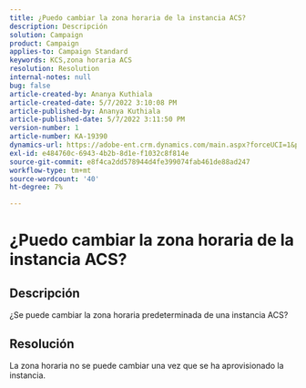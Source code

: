 ```yaml
---
title: ¿Puedo cambiar la zona horaria de la instancia ACS?
description: Descripción
solution: Campaign
product: Campaign
applies-to: Campaign Standard
keywords: KCS,zona horaria ACS
resolution: Resolution
internal-notes: null
bug: false
article-created-by: Ananya Kuthiala
article-created-date: 5/7/2022 3:10:08 PM
article-published-by: Ananya Kuthiala
article-published-date: 5/7/2022 3:11:50 PM
version-number: 1
article-number: KA-19390
dynamics-url: https://adobe-ent.crm.dynamics.com/main.aspx?forceUCI=1&pagetype=entityrecord&etn=knowledgearticle&id=4fc1f0c5-17ce-ec11-a7b5-0022480a8e40
exl-id: e484760c-6943-4b2b-8d1e-f1032c8f814e
source-git-commit: e8f4ca2dd578944d4fe399074fab461de88ad247
workflow-type: tm+mt
source-wordcount: '40'
ht-degree: 7%

---
```


# ¿Puedo cambiar la zona horaria de la instancia ACS?

## Descripción

¿Se puede cambiar la zona horaria predeterminada de una instancia ACS?

## Resolución


La zona horaria no se puede cambiar una vez que se ha aprovisionado la instancia.
